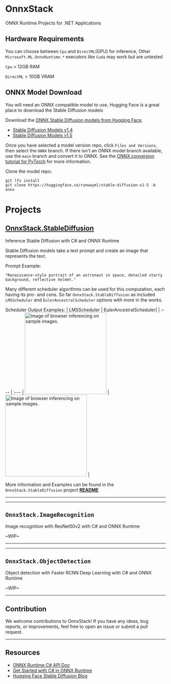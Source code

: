 # OnnxStack
ONNX Runtime Projects for .NET Applications

## Hardware Requirements
You can choose between `Cpu` and `DirectML`(GPU) for inference, 
Other `Microsoft.ML.OnnxRuntime.*` executors like `Cuda` may work but are untested

`Cpu` > 12GB RAM

`DirectML` > 10GB VRAM


## ONNX Model Download
You will need an ONNX compatible model to use, Hugging Face is a great place to download the Stable Diffusion models

Download the [ONNX Stable Diffusion models from Hugging Face](https://huggingface.co/models?sort=downloads&search=Stable+Diffusion).

- [Stable Diffusion Models v1.4](https://huggingface.co/CompVis/stable-diffusion-v1-4/tree/onnx)
- [Stable Diffusion Models v1.5](https://huggingface.co/runwayml/stable-diffusion-v1-5/tree/onnx)


Once you have selected a model version repo, click `Files and Versions`, then select the `ONNX` branch. If there isn't an ONNX model branch available, use the `main` branch and convert it to ONNX. See the [ONNX conversion tutorial for PyTorch](https://learn.microsoft.com/windows/ai/windows-ml/tutorials/pytorch-convert-model) for more information.

Clone the model repo:
```text
git lfs install
git clone https://huggingface.co/runwayml/stable-diffusion-v1-5 -b onnx
```


# Projects

## **[OnnxStack.StableDiffusion](OnnxStack.StableDiffusion/README.md)**
Inference Stable Diffusion with C# and ONNX Runtime

Stable Diffusion models take a text prompt and create an image that represents the text.

Prompt Example:
```text
"Renaissance-style portrait of an astronaut in space, detailed starry background, reflective helmet." 
```

Many different scheduler algorithms can be used for this computation, each having its pro- and cons. 
So far `OnnxStack.StableDiffusion` as included `LMSScheduler` and `EulerAncestralScheduler` options with more in the works.


Scheduler Output Examples:
| LMSScheduler | EulerAncestralScheduler|
| :--- | :--- |
<img src="https://i.imgur.com/Ptaai09.png" width="256" height="256" alt="Image of browser inferencing on sample images."/> | <img src="https://i.imgur.com/6nZNi7A.png" width="256" height="256" alt="Image of browser inferencing on sample images."/> |


More information and Examples can be found in the `OnnxStack.StableDiffusion` project **[README](OnnxStack.StableDiffusion/README.md)**

__________________________


__________________________
## `OnnxStack.ImageRecognition`
Image recognition with ResNet50v2 with C# and ONNX Runtime

~WIP~
__________________________


__________________________
## `OnnxStack.ObjectDetection`
Object detection with Faster RCNN Deep Learning with C# and ONNX Runtime

~WIP~
__________________________


## Contribution

We welcome contributions to OnnxStack! If you have any ideas, bug reports, or improvements, feel free to open an issue or submit a pull request.



__________________________
##  Resources
- [ONNX Runtime C# API Doc](https://onnxruntime.ai/docs/api/csharp/api)
- [Get Started with C# in ONNX Runtime](https://onnxruntime.ai/docs/get-started/with-csharp.html)
- [Hugging Face Stable Diffusion Blog](https://huggingface.co/blog/stable_diffusion)